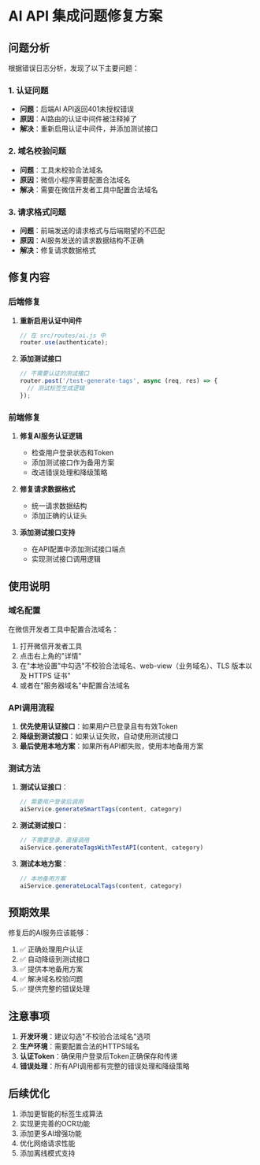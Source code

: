 # AI API 集成问题修复方案

## 问题分析

根据错误日志分析，发现了以下主要问题：

### 1. 认证问题
- **问题**：后端AI API返回401未授权错误
- **原因**：AI路由的认证中间件被注释掉了
- **解决**：重新启用认证中间件，并添加测试接口

### 2. 域名校验问题
- **问题**：工具未校验合法域名
- **原因**：微信小程序需要配置合法域名
- **解决**：需要在微信开发者工具中配置合法域名

### 3. 请求格式问题
- **问题**：前端发送的请求格式与后端期望的不匹配
- **原因**：AI服务发送的请求数据结构不正确
- **解决**：修复请求数据格式

## 修复内容

### 后端修复

1. **重新启用认证中间件**
   ```javascript
   // 在 src/routes/ai.js 中
   router.use(authenticate);
   ```

2. **添加测试接口**
   ```javascript
   // 不需要认证的测试接口
   router.post('/test-generate-tags', async (req, res) => {
     // 测试标签生成逻辑
   });
   ```

### 前端修复

1. **修复AI服务认证逻辑**
   - 检查用户登录状态和Token
   - 添加测试接口作为备用方案
   - 改进错误处理和降级策略

2. **修复请求数据格式**
   - 统一请求数据结构
   - 添加正确的认证头

3. **添加测试接口支持**
   - 在API配置中添加测试接口端点
   - 实现测试接口调用逻辑

## 使用说明

### 域名配置

在微信开发者工具中配置合法域名：

1. 打开微信开发者工具
2. 点击右上角的"详情"
3. 在"本地设置"中勾选"不校验合法域名、web-view（业务域名）、TLS 版本以及 HTTPS 证书"
4. 或者在"服务器域名"中配置合法域名

### API调用流程

1. **优先使用认证接口**：如果用户已登录且有有效Token
2. **降级到测试接口**：如果认证失败，自动使用测试接口
3. **最后使用本地方案**：如果所有API都失败，使用本地备用方案

### 测试方法

1. **测试认证接口**：
   ```javascript
   // 需要用户登录后调用
   aiService.generateSmartTags(content, category)
   ```

2. **测试测试接口**：
   ```javascript
   // 不需要登录，直接调用
   aiService.generateTagsWithTestAPI(content, category)
   ```

3. **测试本地方案**：
   ```javascript
   // 本地备用方案
   aiService.generateLocalTags(content, category)
   ```

## 预期效果

修复后的AI服务应该能够：

1. ✅ 正确处理用户认证
2. ✅ 自动降级到测试接口
3. ✅ 提供本地备用方案
4. ✅ 解决域名校验问题
5. ✅ 提供完整的错误处理

## 注意事项

1. **开发环境**：建议勾选"不校验合法域名"选项
2. **生产环境**：需要配置合法的HTTPS域名
3. **认证Token**：确保用户登录后Token正确保存和传递
4. **错误处理**：所有API调用都有完整的错误处理和降级策略

## 后续优化

1. 添加更智能的标签生成算法
2. 实现更完善的OCR功能
3. 添加更多AI增强功能
4. 优化网络请求性能
5. 添加离线模式支持







